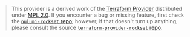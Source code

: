 > This provider is a derived work of the [Terraform Provider](https://github.com/terraform-providers/terraform-provider-rockset)
> distributed under [MPL 2.0](https://www.mozilla.org/en-US/MPL/2.0/). If you encounter a bug or missing feature,
> first check the [`pulumi-rockset` repo](/issues); however, if that doesn't turn up anything,
> please consult the source [`terraform-provider-rockset` repo](https://github.com/terraform-providers/terraform-provider-rockset/issues).
